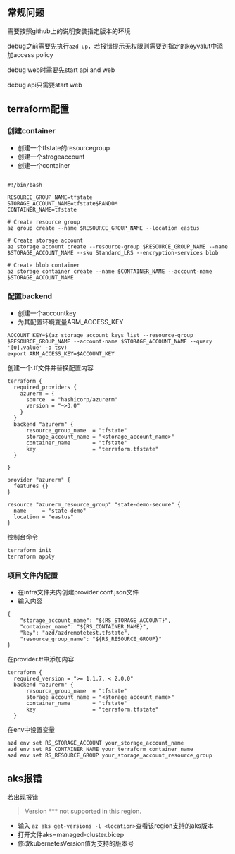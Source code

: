 ## 常规问题
需要按照github上的说明安装指定版本的环境

debug之前需要先执行``azd up``，若报错提示无权限则需要到指定的keyvalut中添加access policy

debug web时需要先start api and web

debug api只需要start web

## terraform配置
### 创建container
* 创建一个tfstate的resourcegroup
* 创建一个strogeaccount
* 创建一个container
```

#!/bin/bash

RESOURCE_GROUP_NAME=tfstate
STORAGE_ACCOUNT_NAME=tfstate$RANDOM
CONTAINER_NAME=tfstate

# Create resource group
az group create --name $RESOURCE_GROUP_NAME --location eastus

# Create storage account
az storage account create --resource-group $RESOURCE_GROUP_NAME --name $STORAGE_ACCOUNT_NAME --sku Standard_LRS --encryption-services blob

# Create blob container
az storage container create --name $CONTAINER_NAME --account-name $STORAGE_ACCOUNT_NAME

```


### 配置backend
* 创建一个accountkey
* 为其配置环境变量ARM_ACCESS_KEY
```
ACCOUNT_KEY=$(az storage account keys list --resource-group $RESOURCE_GROUP_NAME --account-name $STORAGE_ACCOUNT_NAME --query '[0].value' -o tsv)
export ARM_ACCESS_KEY=$ACCOUNT_KEY
```

创建一个.tf文件并替换配置内容
```
terraform {
  required_providers {
    azurerm = {
      source  = "hashicorp/azurerm"
      version = "~>3.0"
    }
  }
  backend "azurerm" {
      resource_group_name  = "tfstate"
      storage_account_name = "<storage_account_name>"
      container_name       = "tfstate"
      key                  = "terraform.tfstate"
  }

}

provider "azurerm" {
  features {}
}

resource "azurerm_resource_group" "state-demo-secure" {
  name     = "state-demo"
  location = "eastus"
}
```
控制台命令
```
terraform init
terraform apply
```
### 项目文件内配置
* 在infra文件夹内创建provider.conf.json文件
* 输入内容
```
{
    "storage_account_name": "${RS_STORAGE_ACCOUNT}",
    "container_name": "${RS_CONTAINER_NAME}",
    "key": "azd/azdremotetest.tfstate",
    "resource_group_name": "${RS_RESOURCE_GROUP}"
}
```
在provider.tf中添加内容
```
terraform {
  required_version = ">= 1.1.7, < 2.0.0"
  backend "azurerm" {
      resource_group_name  = "tfstate"
      storage_account_name = "<storage_account_name>"
      container_name       = "tfstate"
      key                  = "terraform.tfstate"
  }
```
在env中设置变量
```
azd env set RS_STORAGE_ACCOUNT your_storage_account_name
azd env set RS_CONTAINER_NAME your_terraform_container_name
azd env set RS_RESOURCE_GROUP your_storage_account_resource_group
```


## aks报错
若出现报错
> Version *** not supported in this region.


* 输入 ``az aks get-versions -l <location>``查看该region支持的aks版本
* 打开文件aks=managed-cluster.bicep
* 修改kubernetesVersion值为支持的版本号

